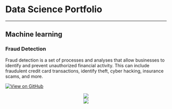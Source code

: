 # Data Science Portfolio
---
## Machine learning

### Fraud Detection

Fraud detection is a set of processes and analyses that allow businesses to identify and prevent unauthorized financial activity. This can include fraudulent credit card transactions, identify theft, cyber hacking, insurance scams, and more.

[![View on GitHub](https://img.shields.io/badge/GitHub-View_on_GitHub-blue?logo=GitHub)](https://github.com/VenuMadhavKolloju/fraud_detection)

<center><img src="images/fraud_detection.jpg"/></center>


<center><img src="images/human_activity.jpg"/></center>


